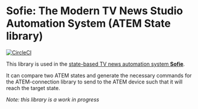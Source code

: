 # Sofie: The Modern TV News Studio Automation System (ATEM State library)
[![CircleCI](https://circleci.com/gh/nrkno/tv-automation-atem-state.svg?style=svg)](https://circleci.com/gh/nrkno/tv-automation-atem-state)

This library is used in the [state-based TV news automation system **Sofie**](https://github.com/nrkno/Sofie-TV-automation/).

It can compare two ATEM states and generate the necessary commands for the ATEM-connection library to send to the ATEM device such that it will reach the target state.

_Note: this library is a work in progress_
